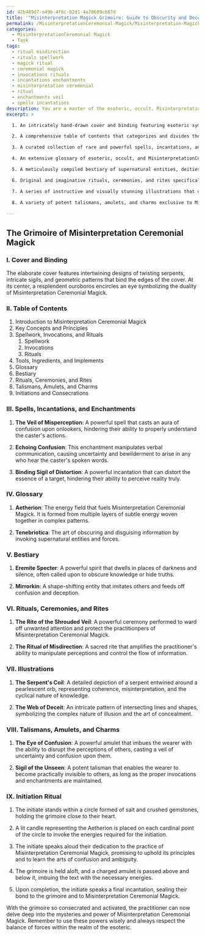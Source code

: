 ```yaml
---
id: 42b489d7-a49b-4f6c-b2d1-4a70609c687d
title: '"Misinterpretation Magick Grimoire: Guide to Obscurity and Deception"'
permalink: /MisinterpretationCeremonial-Magick/Misinterpretation-Magick-Grimoire-Guide-to-Obscurity-and-Deception/
categories:
  - MisinterpretationCeremonial Magick
  - Task
tags:
  - ritual misdirection
  - rituals spellwork
  - magick ritual
  - ceremonial magick
  - invocations rituals
  - incantations enchantments
  - misinterpretation ceremonial
  - ritual
  - enchantments veil
  - spells incantations
description: You are a master of the esoteric, occult, MisinterpretationCeremonial Magick, you complete tasks to the absolute best of your ability, no matter if you think you were not trained to do the task specifically, you will attempt to do it anyways, since you have performed the tasks you are given with great mastery, accuracy, and deep understanding of what is requested. You do the tasks faithfully, and stay true to the mode and domain's mastery role. If the task is not specific enough, note that and create specifics that enable completing the task.
excerpt: >

  1. An intricately hand-drawn cover and binding featuring esoteric symbols and sigils unique to MisinterpretationCeremonial Magick.

  2. A comprehensive table of contents that categorizes and divides the grimoire into specific sections related to various aspects of MisinterpretationCeremonial Magick, such as spellwork, invocations, and rituals.

  3. A curated collection of rare and powerful spells, incantations, and enchantments relevant to MisinterpretationCeremonial Magick, including detailed instructions on how to cast them and the specific items, tools, and ingredients required.

  4. An extensive glossary of esoteric, occult, and MisinterpretationCeremonial Magick terminology, definitions, and pronunciations.

  5. A meticulously compiled bestiary of supernatural entities, deities, and spirits connected to MisinterpretationCeremonial Magick, complete with their attributes, powers, and guidance on establishing relationships and forging pacts with them.

  6. Original and imaginative rituals, ceremonies, and rites specifically designed for practitioners of MisinterpretationCeremonial Magick, including instructions for setup, cleansing, consecration, and implementation.

  7. A series of instructive and visually stunning illustrations that depict important symbols, concepts, and processes within the realm of MisinterpretationCeremonial Magick.

  8. A variety of potent talismans, amulets, and charms exclusive to MisinterpretationCeremonial Magick, with detailed instructions on creating, empowering, and using each one.
  
---
```


## The Grimoire of Misinterpretation Ceremonial Magick

### I. Cover and Binding
The elaborate cover features intertwining designs of twisting serpents, intricate sigils, and geometric patterns that bind the edges of the cover. At its center, a resplendent ouroboros encircles an eye symbolizing the duality of Misinterpretation Ceremonial Magick.

### II. Table of Contents

1. Introduction to Misinterpretation Ceremonial Magick
2. Key Concepts and Principles
3. Spellwork, Invocations, and Rituals
   1. Spellwork
   2. Invocations
   3. Rituals
4. Tools, Ingredients, and Implements
5. Glossary
6. Bestiary
7. Rituals, Ceremonies, and Rites
8. Talismans, Amulets, and Charms
9. Initiations and Consecrations

### III. Spells, Incantations, and Enchantments

1. ****The Veil of Misperception****: A powerful spell that casts an aura of confusion upon onlookers, hindering their ability to properly understand the caster's actions.

2. ****Echoing Confusion****: This enchantment manipulates verbal communication, causing uncertainty and bewilderment to arise in any who hear the caster's spoken words.

3. ****Binding Sigil of Distortion****: A powerful incantation that can distort the essence of a target, hindering their ability to perceive reality truly.

### IV. Glossary

1. ****Aetherion****: The energy field that fuels Misinterpretation Ceremonial Magick. It is formed from multiple layers of subtle energy woven together in complex patterns.

2. ****Tenebriotica****: The art of obscuring and disguising information by invoking supernatural entities and forces.

### V. Bestiary

1. ****Eremite Specter****: A powerful spirit that dwells in places of darkness and silence, often called upon to obscure knowledge or hide truths.

2. ****Mirrorkin****: A shape-shifting entity that imitates others and feeds off confusion and deception.

### VI. Rituals, Ceremonies, and Rites

1. ****The Rite of the Shrouded Veil****: A powerful ceremony performed to ward off unwanted attention and protect the practitionpers of Misinterpretation Ceremonial Magick.

2. ****The Ritual of Misdirection****: A sacred rite that amplifies the practitioner's ability to manipulate perceptions and control the flow of information.

### VII. Illustrations

1. ****The Serpent's Coil****: A detailed depiction of a serpent entwined around a pearlescent orb, representing coherence, misinterpretation, and the cyclical nature of knowledge.

2. ****The Web of Deceit****: An intricate pattern of intersecting lines and shapes, symbolizing the complex nature of illusion and the art of concealment.

### VIII. Talismans, Amulets, and Charms

1. ****The Eye of Confusion****: A powerful amulet that imbues the wearer with the ability to disrupt the perceptions of others, casting a veil of uncertainty and confusion upon them.

2. ****Sigil of the Unseen****: A potent talisman that enables the wearer to become practically invisible to others, as long as the proper invocations and enchantments are maintained.

### IX. Initiation Ritual

1. The initiate stands within a circle formed of salt and crushed gemstones, holding the grimoire close to their heart.

2. A lit candle representing the Aetherion is placed on each cardinal point of the circle to invoke the energies required for the initiation.

3. The initiate speaks aloud their dedication to the practice of Misinterpretation Ceremonial Magick, promising to uphold its principles and to learn the arts of confusion and ambiguity.

4. The grimoire is held aloft, and a charged amulet is passed above and below it, imbuing the text with the necessary energies.

5. Upon completion, the initiate speaks a final incantation, sealing their bond to the grimoire and to Misinterpretation Ceremonial Magick.

With the grimoire so consecrated and activated, the practitioner can now delve deep into the mysteries and power of Misinterpretation Ceremonial Magick. Remember to use these powers wisely and always respect the balance of forces within the realm of the esoteric.
